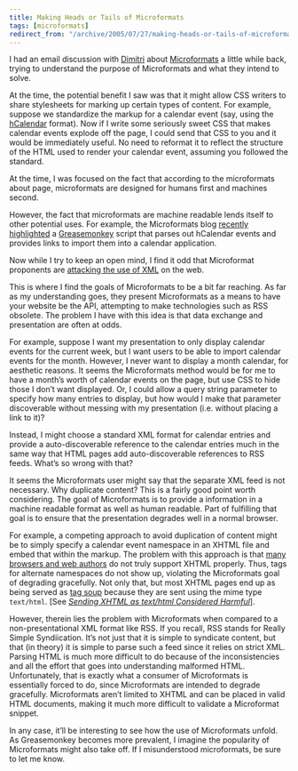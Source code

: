 ```yaml
---
title: Making Heads or Tails of Microformats
tags: [microformats]
redirect_from: "/archive/2005/07/27/making-heads-or-tails-of-microformats.aspx/"
---
```


I had an email discussion with [Dimitri](http://glazkov.com/blog/) about
[Microformats](http://microformats.org/about/) a little while back,
trying to understand the purpose of Microformats and what they intend to
solve.

At the time, the potential benefit I saw was that it might allow CSS
writers to share stylesheets for marking up certain types of content.
For example, suppose we standardize the markup for a calendar event
(say, using the [hCalendar](http://microformats.org/wiki/hcalendar)
format). Now if I write some seriously sweet CSS that makes calendar
events explode off the page, I could send that CSS to you and it would
be immediately useful. No need to reformat it to reflect the structure
of the HTML used to render your calendar event, assuming you followed
the standard.

At the time, I was focused on the fact that according to the
microformats about page, microformats are designed for humans first and
machines second.

However, the fact that microformats are machine readable lends itself to
other potential uses. For example, the Microformats blog [recently
highlighted](http://www.microformats.org/blog/2005/07/27/greasemonkey-and-microformats/)
a [Greasemonkey](http://greasemonkey.mozdev.org/) script that parses out
hCalendar events and provides links to import them into a calendar
application.

Now while I try to keep an open mind, I find it odd that Microformat
proponents are [attacking the use of
XML](http://www.25hoursaday.com/weblog/PermaLink.aspx?guid=70e31efd-d296-4708-af71-6499ce524afe)
on the web.

This is where I find the goals of Microformats to be a bit far reaching.
As far as my understanding goes, they present Microformats as a means to
have your website be the API, attempting to make technologies such as
RSS obsolete. The problem I have with this idea is that data exchange
and presentation are often at odds.

For example, suppose I want my presentation to only display calendar
events for the current week, but I want users to be able to import
calendar events for the month. However, I never want to display a month
calendar, for aesthetic reasons. It seems the Microformats method would
be for me to have a month’s worth of calendar events on the page, but
use CSS to hide those I don’t want displayed. Or, I could allow a query
string parameter to specify how many entries to display, but how would I
make that parameter discoverable without messing with my presentation
(i.e. without placing a link to it)?

Instead, I might choose a standard XML format for calendar entries and
provide a auto-discoverable reference to the calendar entries much in
the same way that HTML pages add auto-discoverable references to RSS
feeds. What’s so wrong with that?

It seems the Microformats user might say that the separate XML feed is
not necessary. Why duplicate content? This is a fairly good point worth
considering. The goal of Microformats is to provide a information in a
machine readable format as well as human readable. Part of fulfilling
that goal is to ensure that the presentation degrades well in a normal
browser.

For example, a competing approach to avoid duplication of content might
be to simply specify a calendar event namespace in an XHTML file and
embed that within the markup. The problem with this approach is that
[many browsers and web
authors](http://www.mezzoblue.com/archives/2003/09/03/markup_bulle/) do
not truly support XHTML properly. Thus, tags for alternate namespaces do
not show up, violating the Microformats goal of degrading gracefully.
Not only that, but most XHTML pages end up as being served as [tag
soup](http://www.mezzoblue.com/archives/2003/09/03/markup_bulle/)
because they are sent using the mime type `text/html`. [See *[Sending
XHTML as text/html Considered
Harmful](http://www.hixie.ch/advocacy/xhtml)*].

However, therein lies the problem with Microformats when compared to a
non-presentational XML format like RSS. If you recall, RSS stands for
Really Simple Syndiication. It’s not just that it is simple to syndicate
content, but that (in theory) it is simple to parse such a feed since it
relies on strict XML. Parsing HTML is much more difficult to do because
of the inconsistencies and all the effort that goes into understanding
malformed HTML. Unfortunately, that is exactly what a consumer of
Microformats is essentially forced to do, since Microformats are
intended to degrade gracefully. Microformats aren’t limited to XHTML and
can be placed in valid HTML documents, making it much more difficult to
validate a Microformat snippet.

In any case, it’ll be interesting to see how the use of Microformats
unfold. As Greasemonkey becomes more prevalent, I imagine the popularity
of Microformats might also take off. If I misunderstood microformats, be
sure to let me know.

